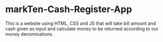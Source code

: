 # markTen-Cash-Register-App
This is a website using HTML, CSS and JS that will take bill amount and cash given as input and calculate money to be returned according to our money denominations.
